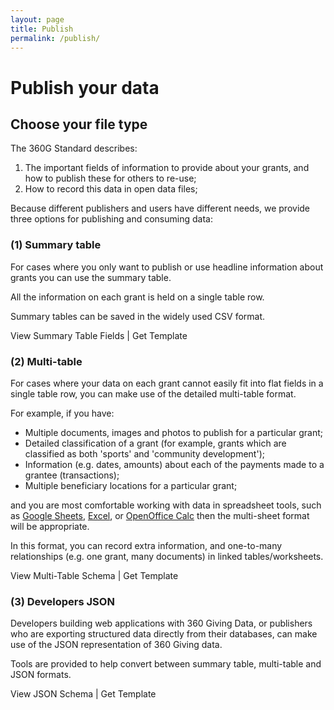 ```yaml
---
layout: page
title: Publish
permalink: /publish/
---
```


# Publish your data



## Choose your file type

The 360G Standard describes:

1. The important fields of information to provide about your grants, and how to publish these for others to re-use;
2. How to record this data in open data files;

Because different publishers and users have different needs, we provide three options for publishing and consuming data:

### (1) Summary table

For cases where you only want to publish or use headline information about grants you can use the summary table.

All the information on each grant is held on a single table row.

Summary tables can be saved in the widely used CSV format. 

View Summary Table Fields | Get Template

### (2) Multi-table

For cases where your data on each grant cannot easily fit into flat fields in a single table row, you can make use of the detailed multi-table format.

For example, if you have:

* Multiple documents, images and photos to publish for a particular grant;
* Detailed classification of a grant (for example, grants which are classified as both 'sports' and 'community development');
* Information (e.g. dates, amounts) about each of the payments made to a grantee (transactions); 
* Multiple beneficiary locations for a particular grant;

and you are most comfortable working with data in spreadsheet tools, such as [Google Sheets](https://docs.google.com/spreadsheets/), [Excel](https://products.office.com/excel), or [OpenOffice Calc](http://www.openoffice.org/product/calc.html) then the multi-sheet format will be appropriate.

In this format, you can record extra information, and one-to-many relationships (e.g. one grant, many documents) in linked tables/worksheets. 

View Multi-Table Schema | Get Template

### (3) Developers JSON

Developers building web applications with 360 Giving Data, or publishers who are exporting structured data directly from their databases, can make use of the JSON representation of 360 Giving data.

Tools are provided to help convert between summary table, multi-table and JSON formats. 

View JSON Schema | Get Template
